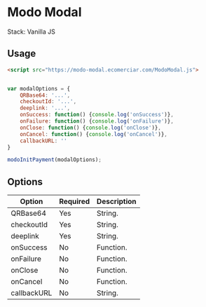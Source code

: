 # Modo Modal

Stack: Vanilla JS

## Usage

```html
<script src="https://modo-modal.ecomerciar.com/ModoModal.js">
```

```js

var modalOptions = {
    QRBase64: '...',
    checkoutId: '...',
    deeplink: '...',
    onSuccess: function() {console.log('onSuccess')},
    onFailure: function() {console.log('onFailure')},
    onClose: function() {console.log('onClose')},
    onCancel: function() {console.log('onCancel')},
    callbackURL: ''
}

modoInitPayment(modalOptions);
```

## Options

|Option |Required  | Description|
--- | --- | ---
|QRBase64|Yes|String.|
|checkoutId|Yes|String.|
|deeplink|Yes|String.|
|onSuccess|No|Function.|
|onFailure|No|Function.|
|onClose|No|Function.|
|onCancel|No|Function.|
|callbackURL|No|String.|
